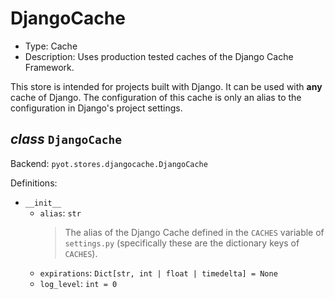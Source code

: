 # DjangoCache

- Type: Cache
- Description: Uses production tested caches of the Django Cache Framework.

This store is intended for projects built with Django. It can be used with **any** cache of Django. The configuration of this cache is only an alias to the configuration in Django's project settings.

## _class_ `DjangoCache`

Backend: `pyot.stores.djangocache.DjangoCache`

Definitions:

* `__init__`
  * `alias`: `str`
    > The alias of the Django Cache defined in the `CACHES` variable of `settings.py` (specifically these are the dictionary keys of `CACHES`).
  * `expirations`: `Dict[str, int | float | timedelta] = None`
  * `log_level`: `int = 0`
